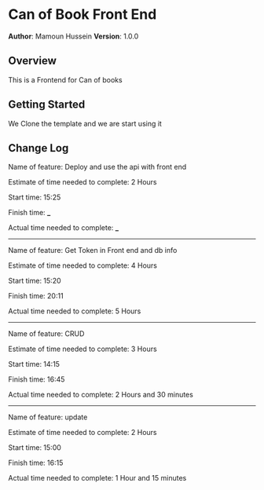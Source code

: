 # Can of Book Front End

**Author**: Mamoun Hussein
**Version**: 1.0.0

## Overview

This is a Frontend for Can of books

## Getting Started

We Clone the template and we are start using it

## Change Log

Name of feature: Deploy and use the api with front end

Estimate of time needed to complete: 2 Hours

Start time: 15:25

Finish time: **\_**

Actual time needed to complete: **\_**

---

Name of feature: Get Token in Front end and db info

Estimate of time needed to complete: 4 Hours

Start time: 15:20

Finish time: 20:11

Actual time needed to complete: 5 Hours

---

Name of feature: CRUD

Estimate of time needed to complete: 3 Hours

Start time: 14:15

Finish time: 16:45

Actual time needed to complete: 2 Hours and 30 minutes

---

Name of feature: update

Estimate of time needed to complete: 2 Hours

Start time: 15:00

Finish time: 16:15

Actual time needed to complete: 1 Hour and 15 minutes
